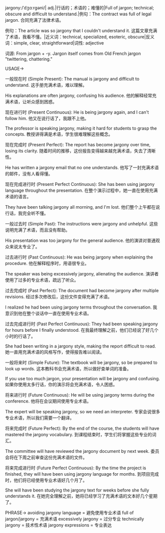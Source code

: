 jargony:/ˈdʒɑːrɡəni/| adj.|行话的；术语的；难懂的|Full of jargon; technical; obscure and difficult to understand.|例句：The contract was full of legal jargon.  合同充满了法律术语。

例句：The article was so jargony that I couldn't understand it. 这篇文章充满了术语，我看不懂。|近义词：technical, specialized, esoteric, obscure|反义词：simple, clear, straightforward|词性: adjective

词源: From jargon + -y.  Jargon itself comes from Old French jargon "twittering, chattering."

USAGE->

一般现在时 (Simple Present):
The manual is jargony and difficult to understand.  这手册充满术语，难以理解。

His explanations are often jargony, confusing his audience. 他的解释经常充满术语，让听众感到困惑。


现在进行时 (Present Continuous):
He is being jargony again, and I can't follow him. 他又在说行话了，我跟不上他。

The professor is speaking jargony, making it hard for students to grasp the concepts.  教授讲得满是术语，学生很难理解这些概念。


现在完成时 (Present Perfect):
The report has become jargony over time, losing its clarity.  随着时间的推移，这份报告变得越来越充满术语，失去了清晰性。

He has written a jargony email that no one understands. 他写了一封充满术语的邮件，没有人看得懂。



现在完成进行时 (Present Perfect Continuous):
She has been using jargony language throughout the presentation.  在整个演示过程中，她一直在使用充满术语的语言。

They have been talking jargony all morning, and I'm lost. 他们整个上午都在说行话，我完全听不懂。


一般过去时 (Simple Past):
The instructions were jargony and unhelpful.  这些说明充满了术语，而且没有帮助。

His presentation was too jargony for the general audience. 他的演讲对普通观众来说太专业了。


过去进行时 (Past Continuous):
He was being jargony when explaining the procedure. 他在解释程序时，用语很专业。

The speaker was being excessively jargony, alienating the audience. 演讲者使用了过多的专业术语，疏远了听众。



过去完成时 (Past Perfect):
The document had become jargony after multiple revisions.  经过多次修改后，这份文件变得充满了术语。

I realized he had been using jargony terms throughout the conversation. 我意识到他在整个谈话中一直在使用专业术语。



过去完成进行时 (Past Perfect Continuous):
They had been speaking jargony for hours before I finally understood. 在我最终理解之前，他们已经说了好几个小时的行话了。

She had been writing in a jargony style, making the report difficult to read.  她一直用充满术语的风格写作，使得报告难以阅读。


一般将来时 (Simple Future):
The textbook will be jargony, so be prepared to look up words. 这本教科书会充满术语，所以做好查单词的准备。

If you use too much jargon, your presentation will be jargony and confusing. 如果你使用太多行话，你的演示将会充满术语，令人困惑。


将来进行时 (Future Continuous):
He will be using jargony terms during the conference. 他将在会议期间使用专业术语。

The expert will be speaking jargony, so we need an interpreter. 专家会说很多专业术语，所以我们需要一个翻译。



将来完成时 (Future Perfect):
By the end of the course, the students will have mastered the jargony vocabulary. 到课程结束时，学生们将掌握这些专业的词汇。

The committee will have reviewed the jargony document by next week. 委员会将在下周之前审查这份充满术语的文件。


将来完成进行时 (Future Perfect Continuous):
By the time the project is finished, they will have been using jargony language for months. 到项目完成时，他们将已经使用专业术语好几个月了。

She will have been studying the jargony text for weeks before she fully understands it. 在她完全理解之前，她将已经学习了充满术语的文本好几个星期了。




PHRASE->
avoiding jargony language = 避免使用专业术语
full of jargon/jargony = 充满术语
excessively jargony = 过分专业
technically jargony = 技术性术语
jargony expressions = 专业表达


